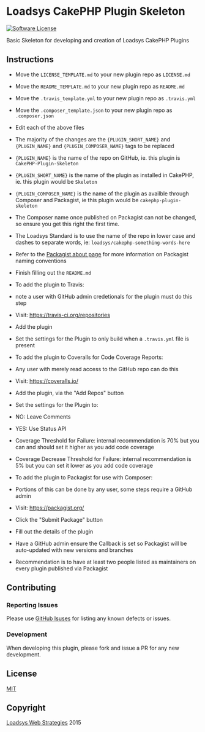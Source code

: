 # Loadsys CakePHP Plugin Skeleton

[![Software License](https://img.shields.io/badge/license-MIT-brightgreen.svg?style=flat-square)](LICENSE.md)

Basic Skeleton for developing and creation of Loadsys CakePHP Plugins

## Instructions

* Move the `LICENSE_TEMPLATE.md` to your new plugin repo as `LICENSE.md`
* Move the `README_TEMPLATE.md` to your new plugin repo as `README.md`
* Move the `.travis_template.yml` to your new plugin repo as `.travis.yml`
* Move the `.composer_template.json` to your new plugin repo as `.composer.json`

* Edit each of the above files
* The majority of the changes are the `{PLUGIN_SHORT_NAME}` and `{PLUGIN_NAME}` and `{PLUGIN_COMPOSER_NAME}` tags to be replaced
* `{PLUGIN_NAME}` is the name of the repo on GitHub, ie. this plugin is `CakePHP-Plugin-Skeleton`
* `{PLUGIN_SHORT_NAME}` is the name of the plugin as installed in CakePHP, ie. this plugin would be `Skeleton`
* `{PLUGIN_COMPOSER_NAME}` is the name of the plugin as availble through Composer and Packagist, ie this plugin would be `cakephp-plugin-skeleton`
* The Composer name once published on Packagist can not be changed, so ensure you get this right the first time.
* The Loadsys Standard is to use the name of the repo in lower case and dashes to separate words, ie: `loadsys/cakephp-something-words-here`
* Refer to the [Packagist about page](https://packagist.org/about) for more information on Packagist naming conventions
* Finish filling out the `README.md`
* To add the plugin to Travis:
 * note a user with GitHub admin credetionals for the plugin must do this step
 * Visit: https://travis-ci.org/repositories
 * Add the plugin
 * Set the settings for the Plugin to only build when a `.travis.yml` file is present

* To add the plugin to Coveralls for Code Coverage Reports:
 * Any user with merely read access to the GitHub repo can do this
 * Visit: https://coveralls.io/
 * Add the plugin, via the "Add Repos" button
 * Set the settings for the Plugin to:
  * NO: Leave Comments
  * YES: Use Status API
  * Coverage Threshold for Failure: internal recommendation is 70% but you can and should set it higher as you add code coverage
  * Coverage Decrease Threshold for Failure: internal recommendation is 5% but you can set it lower as you add code coverage

* To add the plugin to Packagist for use with Composer:
 * Portions of this can be done by any user, some steps require a GitHub admin
 * Visit: https://packagist.org/
 * Click the "Submit Package" button
 * Fill out the details of the plugin
 * Have a GitHub admin ensure the Callback is set so Packagist will be auto-updated with new versions and branches
 * Recommendation is to have at least two people listed as maintainers on every plugin published via Packagist

## Contributing

### Reporting Issues

Please use [GitHub Isuses](https://github.com/loadsys/CakePHP-Plugin-Skeleton/issues) for listing any known defects or issues.

### Development

When developing this plugin, please fork and issue a PR for any new development.

## License ##

[MIT](https://github.com/loadsys/CakePHP-Plugin-Skeleton/blob/master/LICENSE.md)


## Copyright ##

[Loadsys Web Strategies](http://www.loadsys.com) 2015
